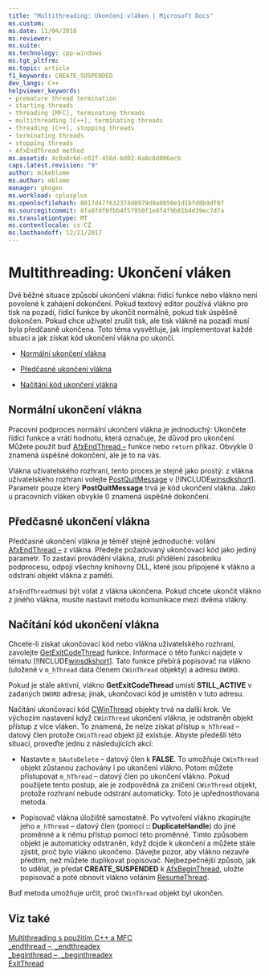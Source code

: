 ```yaml
---
title: "Multithreading: Ukončení vláken | Microsoft Docs"
ms.custom: 
ms.date: 11/04/2016
ms.reviewer: 
ms.suite: 
ms.technology: cpp-windows
ms.tgt_pltfrm: 
ms.topic: article
f1_keywords: CREATE_SUSPENDED
dev_langs: C++
helpviewer_keywords:
- premature thread termination
- starting threads
- threading [MFC], terminating threads
- multithreading [C++], terminating threads
- threading [C++], stopping threads
- terminating threads
- stopping threads
- AfxEndThread method
ms.assetid: 4c0a8c6d-c02f-456d-bd02-0a8c8d006ecb
caps.latest.revision: "9"
author: mikeblome
ms.author: mblome
manager: ghogen
ms.workload: cplusplus
ms.openlocfilehash: 8017d47f632374d8979d9a0850e1d1bfd8b9df07
ms.sourcegitcommit: 8fa8fdf0fbb4f57950f1e8f4f9b81b4d39ec7d7a
ms.translationtype: MT
ms.contentlocale: cs-CZ
ms.lasthandoff: 12/21/2017
---
```

# <a name="multithreading-terminating-threads"></a>Multithreading: Ukončení vláken
Dvě běžné situace způsobí ukončení vlákna: řídící funkce nebo vlákno není povolené k zahájení dokončení. Pokud textový editor používá vlákno pro tisk na pozadí, řídící funkce by ukončit normálně, pokud tisk úspěšně dokončen. Pokud chce uživatel zrušit tisk, ale tisk vlákně na pozadí musí byla předčasně ukončena. Toto téma vysvětluje, jak implementovat každé situaci a jak získat kód ukončení vlákna po ukončí.  
  
-   [Normální ukončení vlákna](#_core_normal_thread_termination)  
  
-   [Předčasné ukončení vlákna](#_core_premature_thread_termination)  
  
-   [Načítání kód ukončení vlákna](#_core_retrieving_the_exit_code_of_a_thread)  
  
##  <a name="_core_normal_thread_termination"></a>Normální ukončení vlákna  
 Pracovní podproces normální ukončení vlákna je jednoduchý: Ukončete řídící funkce a vrátí hodnotu, která označuje, že důvod pro ukončení. Můžete použít buď [AfxEndThread –](../mfc/reference/application-information-and-management.md#afxendthread) funkce nebo `return` příkaz. Obvykle 0 znamená úspěšné dokončení, ale je to na vás.  
  
 Vlákna uživatelského rozhraní, tento proces je stejně jako prostý: z vlákna uživatelského rozhraní volejte [PostQuitMessage](http://msdn.microsoft.com/library/windows/desktop/ms644945) v [!INCLUDE[winsdkshort](../atl-mfc-shared/reference/includes/winsdkshort_md.md)]. Parametr pouze který **PostQuitMessage** trvá je kód ukončení vlákna. Jako u pracovních vláken obvykle 0 znamená úspěšné dokončení.  
  
##  <a name="_core_premature_thread_termination"></a>Předčasné ukončení vlákna  
 Předčasné ukončení vlákna je téměř stejně jednoduché: volání [AfxEndThread –](../mfc/reference/application-information-and-management.md#afxendthread) z vlákna. Předejte požadovaný ukončovací kód jako jediný parametr. To zastaví provádění vlákna, zruší přidělení zásobníku podprocesu, odpojí všechny knihovny DLL, které jsou připojené k vlákno a odstraní objekt vlákna z paměti.  
  
 `AfxEndThread`musí být volat z vlákna ukončena. Pokud chcete ukončit vlákno z jiného vlákna, musíte nastavit metodu komunikace mezi dvěma vlákny.  
  
##  <a name="_core_retrieving_the_exit_code_of_a_thread"></a>Načítání kód ukončení vlákna  
 Chcete-li získat ukončovací kód nebo vlákna uživatelského rozhraní, zavolejte [GetExitCodeThread](http://msdn.microsoft.com/library/windows/desktop/ms683190) funkce. Informace o této funkci najdete v tématu [!INCLUDE[winsdkshort](../atl-mfc-shared/reference/includes/winsdkshort_md.md)]. Tato funkce přebírá popisovač na vlákno (uložené v `m_hThread` data členem `CWinThread` objekty) a adresu `DWORD`.  
  
 Pokud je stále aktivní, vlákno **GetExitCodeThread** umístí **STILL_ACTIVE** v zadaných `DWORD` adresa; jinak, ukončovací kód je umístěn v tuto adresu.  
  
 Načítání ukončovací kód [CWinThread](../mfc/reference/cwinthread-class.md) objekty trvá na další krok. Ve výchozím nastavení když `CWinThread` ukončení vlákna, je odstraněn objekt přístup z více vláken. To znamená, že nelze získat přístup `m_hThread` – datový člen protože `CWinThread` objekt již existuje. Abyste předešli této situaci, proveďte jednu z následujících akcí:  
  
-   Nastavte `m_bAutoDelete` – datový člen k **FALSE**. To umožňuje `CWinThread` objekt zůstanou zachovány i po ukončení vlákno. Potom můžete přistupovat `m_hThread` – datový člen po ukončení vlákno. Pokud použijete tento postup, ale je zodpovědná za zničení `CWinThread` objekt, protože rozhraní nebude odstraní automaticky. Toto je upřednostňovaná metoda.  
  
-   Popisovač vlákna úložiště samostatně. Po vytvoření vlákno zkopírujte jeho `m_hThread` – datový člen (pomocí **:: DuplicateHandle**) do jiné proměnné a k němu přístup pomocí této proměnné. Tímto způsobem objekt je automaticky odstraněn, když dojde k ukončení a můžete stále zjistit, proč bylo vlákno ukončeno. Dávejte pozor, aby vlákno nezavře předtím, než můžete duplikovat popisovač. Nejbezpečnější způsob, jak to udělat, je předat **CREATE_SUSPENDED** k [AfxBeginThread](../mfc/reference/application-information-and-management.md#afxbeginthread), uložte popisovač a poté obnovit vlákno voláním [ResumeThread](../topic/../mfc/reference/cwinthread-class.md#resumethread).  
  
 Buď metoda umožňuje určit, proč `CWinThread` objekt byl ukončen.  
  
## <a name="see-also"></a>Viz také  
 [Multithreading s použitím C++ a MFC](../parallel/multithreading-with-cpp-and-mfc.md)   
 [_endthread –, _endthreadex](../c-runtime-library/reference/endthread-endthreadex.md)   
 [_beginthread –, _beginthreadex](../c-runtime-library/reference/beginthread-beginthreadex.md)   
 [ExitThread](http://msdn.microsoft.com/library/windows/desktop/ms682659)